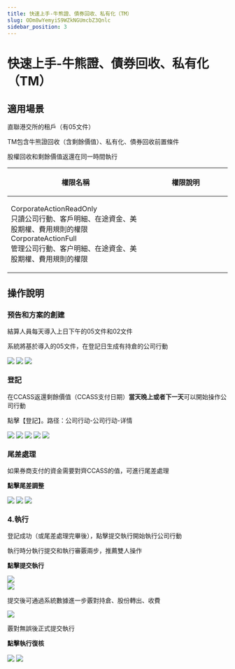 ```yaml
---
title: 快速上手-牛熊證、債券回收、私有化（TM）
slug: ODm8wYemyiS9WZkNGUmcbZ3Qnlc
sidebar_position: 3
---
```



# 快速上手-牛熊證、債券回收、私有化（TM）

## 適用場景

直聯港交所的租戶（有05文件）

TM包含牛熊證回收（含剩餘價值）、私有化、債券回收前置條件

股權回收和剩餘價值返還在同一時間執行

<table header_row="1">
<colgroup>
<col width="437"/>
<col width="393"/>
</colgroup>
<thead>
<tr><th><p>權限名稱</p></th><th><p>權限說明</p></th></tr>
</thead>
<tbody>
<tr><td><p>CorporateActionReadOnly<br/>只讀公司行動、客戶明細、在途資金、美股期權、費用規則的權限<br/>CorporateActionFull<br/>管理公司行動、客户明細、在途資金、美股期權、費用規則的權限</p></td><td></td></tr>
</tbody>
</table>

## 操作說明 

### 预告和方案的**創建**

結算人員每天導入上日下午的05文件和02文件

系統將基於導入的05文件，在登記日生成有持倉的公司行動

<img src="/assets/Q99LblRovo7XQfxRZHlcyXRvnpL.png" src-width="3570" src-height="1780" align="center"/>

<img src="/assets/D8ySbDGmXovrJCxMBPucKcEGnYc.png" src-width="3570" src-height="1780" align="center"/>

<img src="/assets/NJHtbch0Ioz9n3xUYI5cyi62nVw.png" src-width="3570" src-height="1780" align="center"/>

### **登記**

在CCASS返還剩餘價值（CCASS支付日期）**當天晚上或者下一天**可以開始操作公司行動

點擊【登記】。路径：公司行动-公司行动-详情

<img src="/assets/Qpp1beyxvoUHzdxx7OucgLkxniV.png" src-width="3548" src-height="1806" align="center"/>

<img src="/assets/VRIZbZd6DoPYUkxBi20cyOrNnth.png" src-width="3548" src-height="1806" align="center"/>

<img src="/assets/PB6Bb5G1fo8xI4xsbDQcEpEQnFh.png" src-width="3548" src-height="1806" align="center"/>

<img src="/assets/RhOFb9j9aohJClxGRFDcV9sAnwg.png" src-width="3548" src-height="1806" align="center"/>

<img src="/assets/QSS3bAsxaos0zUxeICgc7GOunxh.png" src-width="3548" src-height="1806" align="center"/>

### **尾差處理**

如果券商支付的資金需要對齊CCASS的值，可進行尾差處理

**點擊尾差調整**

<img src="/assets/SCUvbLVvdoIilkxef7bcxMDTnVh.png" src-width="3548" src-height="1806" align="center"/>

<img src="/assets/D9o7bNMaOoDXRYxmlNBcMMW0nEg.png" src-width="3548" src-height="1806" align="center"/>

<img src="/assets/GfWnbJ5Ksoxm1wxaqaIcKQ8xnad.png" src-width="3548" src-height="1806" align="center"/>

### 4.**執行**

登記成功（或尾差處理完畢後），點擊提交執行開始執行公司行動

執行時分執行提交和執行審覈兩步，推薦雙人操作

**點擊提交執行**

<img src="/assets/YJQdbo4x2o6WCRxyg9rcsQ3Rnrd.png" src-width="3548" src-height="1806" align="center"/>

<div class="flex gap-3 columns-2" column-size="2">
<div class="w-[50%]" width-ratio="50">
<img src="/assets/ODeybr9Piovli1xJx85ctpPsnEe.png" src-width="3548" src-height="1806" align="center"/>

<p>提交後可通過系統數據進一步覈對持倉、股份轉出、收費</p>
</div>
<div class="w-[50%]" width-ratio="50">
<img src="/assets/Sm8lbFDj9oMWDwxRwfccpEBUnox.png" src-width="3548" src-height="1806" align="center"/>

<p>覈對無誤後正式提交執行</p>
</div>
</div>

**點擊執行復核**

<img src="/assets/RGhEbfK0bo3lTbx6dzhcQdmunIe.png" src-width="3548" src-height="1806" align="center"/>

<img src="/assets/Fp9bbFmOwoeAElxmtZecoeq3nxb.png" src-width="3548" src-height="1806" align="center"/>

